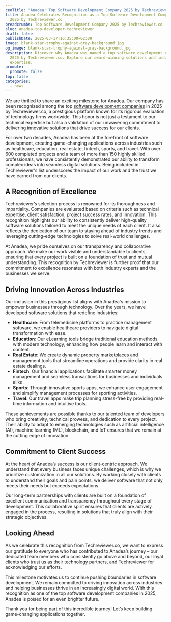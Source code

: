 ```yaml
---
ceoTitle: "Anadea: Top Software Development Company 2025 by Techreviewer.co"
title: Anadea Celebrates Recognition as a Top Software Development Company in
  2025 by Techreviewer.co
breadcrumbs: Top Software Development Company 2025 by Techreviewer.co
slug: anadea-top-developer-techreviewer
draft: false
publishDate: 2025-03-17T16:35:00+02:00
image: blank-star-trophy-against-gray-background.jpg
og_image: blank-star-trophy-against-gray-background.jpg
description: Discover why Anadea was named a top software development company in
  2025 by Techreviewer.co. Explore our award-winning solutions and industry
  expertise.
promote:
  promote: false
top: false
categories:
  - news
---
```

We are thrilled to share an exciting milestone for Anadea. Our company has been recognized among the top [software development companies](https://techreviewer.co/top-software-development-companies) in 2025 by Techreviewer.co, a prestigious platform known for its rigorous evaluation of technology firms worldwide. This honor is not just a testament to our technical expertise but also a validation of our unwavering commitment to delivering innovative solutions that drive success for our clients.

For over two decades, Anadea has been at the forefront of software development, creating game-changing applications across industries such as healthcare, education, real estate, fintech, sports, and travel. With over 600 completed projects and a team of more than 150 highly skilled professionals, we have consistently demonstrated our ability to transform complex ideas into seamless digital solutions. Being included in Techreviewer's list underscores the impact of our work and the trust we have earned from our clients.

## A Recognition of Excellence

Techreviewer’s selection process is renowned for its thoroughness and impartiality. Companies are evaluated based on criteria such as technical expertise, client satisfaction, project success rates, and innovation. This recognition highlights our ability to consistently deliver high-quality software solutions tailored to meet the unique needs of each client. It also reflects the dedication of our team to staying ahead of industry trends and leveraging cutting-edge technologies to solve real-world challenges.

At Anadea, we pride ourselves on our transparency and collaborative approach. We make our work visible and understandable to clients, ensuring that every project is built on a foundation of trust and mutual understanding. This recognition by Techreviewer is further proof that our commitment to excellence resonates with both industry experts and the businesses we serve.

## Driving Innovation Across Industries

Our inclusion in this prestigious list aligns with Anadea's mission to empower businesses through technology. Over the years, we have developed software solutions that redefine industries:

* **Healthcare**: From telemedicine platforms to practice management software, we enable healthcare providers to navigate digital transformation with ease.
* **Education**: Our eLearning tools bridge traditional education methods with modern technology, enhancing how people learn and interact with content.
* **Real Estate**: We create dynamic property marketplaces and management tools that streamline operations and provide clarity in real estate dealings.
* **Fintech**: Our financial applications facilitate smarter money management and seamless transactions for businesses and individuals alike.
* **Sports**: Through innovative sports apps, we enhance user engagement and simplify management processes for sporting activities.
* **Travel**: Our travel apps make trip planning stress-free by providing real-time information and intuitive tools.

These achievements are possible thanks to our talented team of developers who bring creativity, technical prowess, and dedication to every project. Their ability to adapt to emerging technologies such as artificial intelligence (AI), machine learning (ML), blockchain, and IoT ensures that we remain at the cutting edge of innovation.

## Commitment to Client Success

At the heart of Anadea’s success is our client-centric approach. We understand that every business faces unique challenges, which is why we prioritize customization in all our solutions. By working closely with clients to understand their goals and pain points, we deliver software that not only meets their needs but exceeds expectations.

Our long-term partnerships with clients are built on a foundation of excellent communication and transparency throughout every stage of development. This collaborative spirit ensures that clients are actively engaged in the process, resulting in solutions that truly align with their strategic objectives.

## Looking Ahead

As we celebrate this recognition from Techreviewer.co, we want to express our gratitude to everyone who has contributed to Anadea’s journey – our dedicated team members who consistently go above and beyond, our loyal clients who trust us as their technology partners, and Techreviewer for acknowledging our efforts.

This milestone motivates us to continue pushing boundaries in software development. We remain committed to driving innovation across industries and helping businesses thrive in an increasingly digital world. With this recognition as one of the top software development companies in 2025, Anadea is poised for an even brighter future.

Thank you for being part of this incredible journey! Let’s keep building game-changing applications together.
